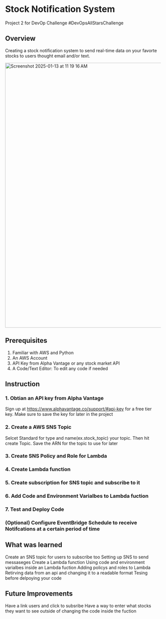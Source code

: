 # Stock Notification System 
Project 2 for DevOp Challenge #DevOpsAllStarsChallenge
## Overview
Creating a stock notification system to send real-time data on your favorte stocks to users thought email and/or text.

<img width="853" alt="Screenshot 2025-01-13 at 11 19 16 AM" src="https://github.com/user-attachments/assets/97457744-d683-463b-87ea-fa2a9b1ae5c6" />

## Prerequisites
1. Familiar with AWS and Python
2. An AWS Account 
3. API Key from Alpha Vantage or any stock market API
4. A Code/Text Editor: To edit any code if needed
## Instruction
### 1. Obtian an API key from Alpha Vantage
Sign up at https://www.alphavantage.co/support/#api-key for a free tier key.
Make sure to save the key for later in the project
### 2. Create a AWS SNS Topic
Selcet Standard for type and name(ex.stock_topic) your topic. Then hit create Topic. Save the ARN for the topic to use for later
### 3. Create SNS Policy and Role for Lambda 
### 4. Create Lambda function
### 5. Create subscription for SNS topic and subscribe to it
### 6. Add Code and Environment Varialbes to Lambda fuction 
### 7. Test and Deploy Code 
### (Optional) Configure EventBridge Schedule to receive Notifcations at a certain period of time

## What was learned 
Create an SNS topic for users to subscribe too
Setting up SNS to send messaseges 
Create a Lambda function
Using code and environment varialbes inside an Lambda fuction 
Adding policys and roles to Lambda 
Retirving data from an api and changing it to a readable format
Tesing before delpoying your code 
## Future Improvements
Have a link users and click to subsribe 
Have a way to enter what stocks they want to see outside of changing the code inside the fuction 
